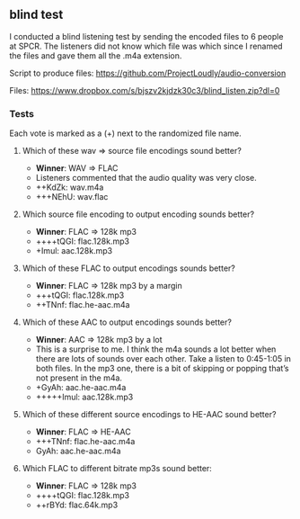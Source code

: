 ## blind test
I conducted a blind listening test by sending the encoded files to 6 people at SPCR.  The listeners did not know which 
file was which since I renamed the files and gave them all the .m4a extension.

Script to produce files: https://github.com/ProjectLoudly/audio-conversion

Files: https://www.dropbox.com/s/bjszv2kjdzk30c3/blind_listen.zip?dl=0

### Tests
Each vote is marked as a (+) next to the randomized file name.

1. Which of these wav => source file encodings sound better?
    * **Winner**: WAV => FLAC
    * Listeners commented that the audio quality was very close.
	* ++KdZk: wav.m4a
	* +++NEhU: wav.flac

2. Which source file encoding to output encoding sounds better?
    * **Winner**: FLAC => 128k mp3
	* ++++tQGI: flac.128k.mp3
	* +Imul: aac.128k.mp3

3. Which of these FLAC to output encodings sounds better?
    * **Winner**: FLAC => 128k mp3 by a margin
	* +++tQGI: flac.128k.mp3
	* ++TNnf: flac.he-aac.m4a

4. Which of these AAC to output encodings sounds better?
    * **Winner**: AAC => 128k mp3 by a lot
    * This is a surprise to me.  I think the m4a sounds a lot better when there are lots of sounds over each other. Take a listen to 0:45-1:05 in both files.  In the mp3 one, there is a bit of skipping or popping that’s not present in the m4a.
	* +GyAh: aac.he-aac.m4a
	* +++++Imul: aac.128k.mp3

5. Which of these different source encodings to HE-AAC sound better?
    * **Winner**: FLAC => HE-AAC
	* +++TNnf: flac.he-aac.m4a
	* GyAh: aac.he-aac.m4a

6. Which FLAC to different bitrate mp3s sound better:
    * **Winner**: FLAC => 128k mp3
	* ++++tQGI: flac.128k.mp3
	* ++rBYd: flac.64k.mp3
